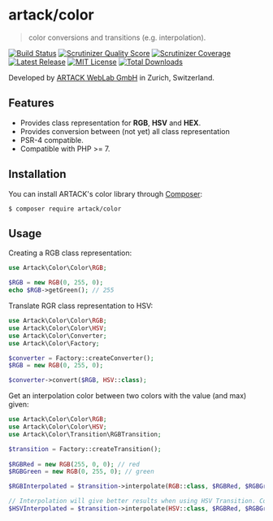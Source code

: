 artack/color
============

> color conversions and transitions (e.g. interpolation).


[![Build Status](https://img.shields.io/travis/ARTACK/color.svg?style=flat)](https://travis-ci.org/ARTACK/color)
[![Scrutinizer Quality Score](https://img.shields.io/scrutinizer/g/artack/color.svg?style=flat)](https://scrutinizer-ci.com/g/artack/color/)
[![Scrutinizer Coverage](https://img.shields.io/scrutinizer/coverage/g/artack/color.svg)](https://scrutinizer-ci.com/g/artack/color/)
[![Latest Release](https://img.shields.io/packagist/v/artack/color.svg)](https://packagist.org/packages/artack/color)
[![MIT License](https://img.shields.io/packagist/l/artack/color.svg)](http://opensource.org/licenses/MIT)
[![Total Downloads](https://img.shields.io/packagist/dt/artack/color.svg)](https://packagist.org/packages/artack/color)

Developed by [ARTACK WebLab GmbH](https://www.artack.ch) in Zurich, Switzerland.


Features
--------

- Provides class representation for **RGB**, **HSV** and **HEX**.
- Provides conversion between (not yet) all class representation
- PSR-4 compatible.
- Compatible with PHP >= 7.


Installation
------------

You can install ARTACK's color library through [Composer](https://getcomposer.org):

```shell
$ composer require artack/color
```

Usage
-----
Creating a RGB class representation:

```php
use Artack\Color\Color\RGB;

$RGB = new RGB(0, 255, 0);
echo $RGB->getGreen(); // 255
```

Translate RGR class representation to HSV:
```php
use Artack\Color\Color\RGB;
use Artack\Color\Color\HSV;
use Artack\Color\Converter;
use Artack\Color\Factory;

$converter = Factory::createConverter();
$RGB = new RGB(0, 255, 0);

$converter->convert($RGB, HSV::class);
```

Get an interpolation color between two colors with the value (and max) given:
```php
use Artack\Color\Color\RGB;
use Artack\Color\Color\HSV;
use Artack\Color\Transition\RGBTransition;

$transition = Factory::createTransition();
        
$RGBRed = new RGB(255, 0, 0); // red
$RGBGreen = new RGB(0, 255, 0); // green

$RGBInterpolated = $transition->interpolate(RGB::class, $RGBRed, $RGBGreen, 100, 200); // should be ~yellow

// Interpolation will give better results when using HSV Transition. Colors get converted automaticly if needed.
$HSVInterpolated = $transition->interpolate(HSV::class, $RGBRed, $RGBGreen, 100, 200); // should be ~yellow
```